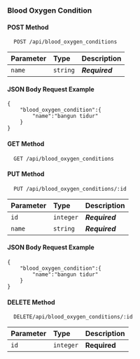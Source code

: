### Blood Oxygen Condition

#### POST Method

```http
  POST /api/blood_oxygen_conditions
```

| Parameter | Type      | Description |
| :-------- | :-------- | :---------- |
| `name`      | `string` | ***Required***  |

#### JSON Body Request Example
```
{
    "blood_oxygen_condition":{
        "name":"bangun tidur"
    }
}
```

#### GET Method

```http
  GET /api/blood_oxygen_conditions
```

#### PUT Method

```http
  PUT /api/blood_oxygen_conditions/:id
```

| Parameter | Type      | Description |
| :-------- | :-------- | :---------- |
| `id`      | `integer` | ***Required***  |
| `name`      | `string` | ***Required***  |

#### JSON Body Request Example
```
{
    "blood_oxygen_condition":{
        "name":"bangun tidur"
    }
}
```

#### DELETE Method

```http
  DELETE/api/blood_oxygen_conditions/:id
```

| Parameter | Type      | Description  |
| :-------- | :-------- | :----------- |
| `id`      | `integer` | **Required** |
